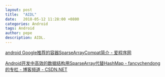 ```yaml
---
layout: post
title:  "AIDL"
date:   2018-05-12 11:28:00 +0800
categories: Android
tags: Android
author: pepe
description: AIDL.
---
```


[android Google推荐的容器SparseArrayCompat简介 - 爱程序网](http://www.aichengxu.com/android/2412785.htm)

[Android开发中高效的数据结构用SparseArray代替HashMap - fancychendong的专栏 - 博客频道 - CSDN.NET](http://blog.csdn.net/fancylovejava/article/details/45148325)






